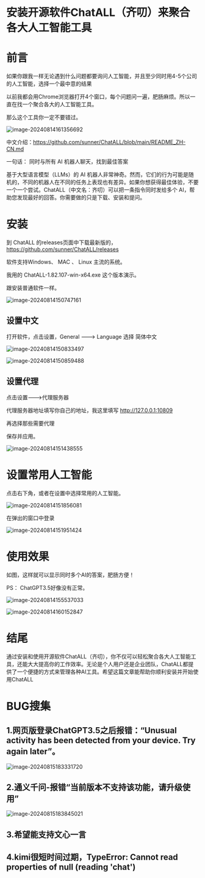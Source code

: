 # 安装开源软件ChatALL（齐叨）来聚合各大人工智能工具



# 前言

如果你跟我一样无论遇到什么问题都要询问人工智能，并且至少同时用4-5个公司的人工智能，选择一个最中意的结果

以前我都会用Chrome浏览器打开4个窗口，每个问题问一遍，肥肠麻烦。所以一直在找一个聚合各大的人工智能工具。

那么这个工具你一定不要错过。

![image-20240814161356692](https://imgoss.xgss.net/picgo/image-20240814161356692.png?aliyun)

中文介绍：https://github.com/sunner/ChatALL/blob/main/README_ZH-CN.md

一句话： 同时与所有 AI 机器人聊天，找到最佳答案

基于大型语言模型（LLMs）的 AI 机器人非常神奇。然而，它们的行为可能是随机的，不同的机器人在不同的任务上表现也有差异。如果你想获得最佳体验，不要一个一个尝试。ChatALL（中文名：齐叨）可以把一条指令同时发给多个 AI，帮助您发现最好的回答。你需要做的只是下载、安装和提问。

# 安装



到 ChatALL 的releases页面中下载最新版的，https://github.com/sunner/ChatALL/releases

软件支持Windows、 MAC 、 Linux 主流的系统。

我用的 ChatALL-1.82.107-win-x64.exe 这个版本演示。

跟安装普通软件一样。

![image-20240814150747161](https://imgoss.xgss.net/picgo/image-20240814150747161.png?aliyun)



## 设置中文

打开软件，点击设置，General ---> Language 选择 简体中文

![image-20240814150833497](https://imgoss.xgss.net/picgo/image-20240814150833497.png?aliyun)

![image-20240814150859488](https://imgoss.xgss.net/picgo/image-20240814150859488.png?aliyun)

## 设置代理

点击设置--->代理服务器

代理服务器地址填写你自己的地址，我这里填写 http://127.0.0.1:10809

再选择那些需要代理

保存并应用。

![image-20240814151438555](https://imgoss.xgss.net/picgo/image-20240814151438555.png?aliyun)



# 设置常用人工智能

点击右下角，或者在设置中选择常用的人工智能。

![image-20240814151856081](https://imgoss.xgss.net/picgo/image-20240814151856081.png?aliyun)

在弹出的窗口中登录

![image-20240814151951424](https://imgoss.xgss.net/picgo/image-20240814151951424.png?aliyun)



# 使用效果

如图，这样就可以显示同时多个AI的答案，肥肠方便！

PS： ChatGPT3.5好像没有正常。

![image-20240814155537033](https://imgoss.xgss.net/picgo/image-20240814155537033.png?aliyun)

![image-20240814160152847](https://imgoss.xgss.net/picgo/image-20240814160152847.png?aliyun)

# 结尾

通过安装和使用开源软件ChatALL（齐叨），你不仅可以轻松聚合各大人工智能工具，还能大大提高你的工作效率。无论是个人用户还是企业团队，ChatALL都提供了一个便捷的方式来管理各种AI工具。希望这篇文章能帮助你顺利安装并开始使用ChatALL



# BUG搜集

## 1.网页版登录ChatGPT3.5之后报错：“Unusual activity has been detected from your device. Try again later”。

![image-20240815183331720](https://imgoss.xgss.net/picgo/image-20240815183331720.png?aliyun)

## 2.通义千问-报错“当前版本不支持该功能，请升级使用”



![image-20240815183845021](https://imgoss.xgss.net/picgo/image-20240815183845021.png?aliyun)

## 3.希望能支持文心一言

## 4.kimi很短时间过期，TypeError: Cannot read properties of null (reading 'chat')